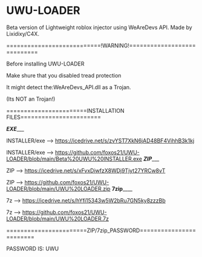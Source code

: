 # UWU-LOADER
Beta version of Lightweight roblox injector using WeAreDevs API. Made by Lixidixy/C4X.

===========================!WARNING!============================

Before installing UWU-LOADER

Make shure that you disabled tread protection

It might detect the:WeAreDevs_API.dll as a Trojan.

(Its NOT an Trojan!)

=======================INSTALLATION FILES=======================

_____________________________EXE________________________________

INSTALLER/exe --> https://icedrive.net/s/zvYST7XkN6jAD48BF4VihhB3k1kj

INSTALLER/exe --> https://github.com/foxos21/UWU-LOADER/blob/main/Beta%20UWU%20INSTALLER.exe
_____________________________ZIP________________________________

ZIP --> https://icedrive.net/s/xFvxDiwfzX8WDj9Tjyt27YRCw8vT

ZIP --> https://github.com/foxos21/UWU-LOADER/blob/main/UWU%20LOADER.zip
____________________________7zip________________________________

7z --> https://icedrive.net/s/hYfi15343w5W2bRu7GN5ky8zzzBb

7z --> https://github.com/foxos21/UWU-LOADER/blob/main/UWU%20LOADER.7z

=======================ZIP/7zip_PASSWORD========================

PASSWORD IS: UWU
